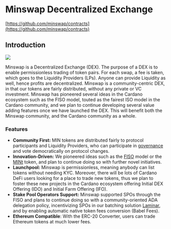 # Minswap Decentralized Exchange 

[https://github.com/minswap/contracts](https://github.com/minswap/contracts)

## Introduction

![](.gitbook/assets/minswap\_promo\_twitter.jpg)

Minswap is a Decentralized Exchange (DEX). The purpose of a DEX is to enable permissionless trading of token pairs. For each swap, a fee is taken, which goes to the Liquidity Providers (LPs). Anyone can provide Liquidity as well, hence profits are decentralized. Minswap is a community-centric DEX, in that our tokens are fairly distributed, without any private or VC investment. Minswap has pioneered several ideas in the Cardano ecosystem such as the FISO model, touted as the fairest ISO model in the Cardano community, and we plan to continue developing several value adding features once we have launched the DEX. This will benefit both the Minswap community, and the Cardano community as a whole.&#x20;

### Features

* **Community First:** MIN tokens are distributed fairly to protocol participants and Liquidity Providers, who can participate in [governance](https://forum.minswap.org) and vote democratically on protocol changes.&#x20;
* **Innovation-Driven:** We pioneered ideas such as the [FISO](https://medium.com/minswap/minswap-fair-launch-tokenomics-and-fiso-airdrop-start-date-a75f3e75a546) model or the [MINt](https://forum.minswap.org/t/mint-token-expose-mint-liquidity-providers-to-other-pairs/40) token, and plan to continue doing so with further novel initiatives.
* **Launchpool:** Minswap is permissionless, meaning anybody can list tokens without needing KYC. Moreover, there will be lots of Cardano DeFi users looking for a place to trade new tokens, thus we plan to foster these new projects in the Cardano ecosystem offering Initial DEX Offering (IDO) and Initial Farm Offering (IFO).&#x20;
* **Stake Pool Operators Support:** Minswap supported SPOs through the FISO and plans to continue doing so with a community-oriented ADA delegation policy, incentivizing SPOs in our batching solution [Laminar](https://medium.com/minswap/introducing-laminar-an-eutxo-scaling-protocol-for-accounting-style-smart-contract-d1ac8847dde8), and by enabling automatic native token fees conversion (Babel Fees).&#x20;
* **Ethereum Compatible**: With the ERC-20 Converter, users can trade Ethereum tokens at much lower fees. &#x20;

